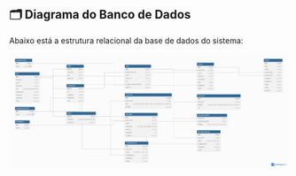 ## 🗂️ Diagrama do Banco de Dados

Abaixo está a estrutura relacional da base de dados do sistema:

![Diagrama ER](./docs/database-diagram.png)
